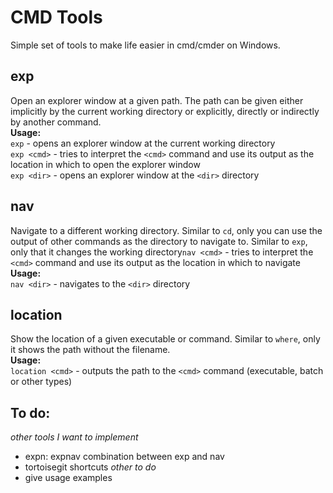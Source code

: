 # CMD Tools #
Simple set of tools to make life easier in cmd/cmder on Windows.

## exp ##
Open an explorer window at a given path. The path can be given either implicitly by the current working directory or explicitly, directly or indirectly by another command.  
**Usage:**  
`exp` - opens an explorer window at the current working directory  
`exp <cmd>` - tries to interpret the `<cmd>` command and use its output as the location in which to open the explorer window  
`exp <dir>` - opens an explorer window at the `<dir>` directory  

## nav ##
Navigate to a different working directory. Similar to `cd`, only you can use the output of other commands as the directory to navigate to. Similar to `exp`, only that it changes the working directory`nav <cmd>` - tries to interpret the `<cmd>` command and use its output as the location in which to navigate  
**Usage:**  
`nav <dir>` - navigates to the `<dir>` directory  

## location ##
Show the location of a given executable or command. Similar to `where`, only it shows the path without the filename.  
**Usage:**  
`location <cmd>` - outputs the path to the `<cmd>` command (executable, batch or other types)  

## To do: ##
_other tools I want to implement_
- expn: expnav combination between exp and nav
- tortoisegit shortcuts
_other to do_
- give usage examples